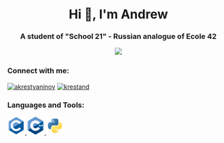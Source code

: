 <h1 align="center">Hi 👋, I'm Andrew</h1>
<h3 align="center">A student of "School 21" - Russian analogue of Ecole 42</h3>

<div id="header" align="center">
  <img src="https://media.giphy.com/media/MYI6NK4JOGpOzOriEg/giphy.gif" width="500"/>
</div>

<!-- - 🔭 I’m currently working on [advanced calculator](https://github.com/trubyroid/advanced-calculator)

- 🌱 I’m currently learning **Python** -->

<h3 align="left">Connect with me:</h3>
<p align="left">
<a href="https://instagram.com/akrestyaninov" target="blank"><img align="center" src="https://raw.githubusercontent.com/rahuldkjain/github-profile-readme-generator/master/src/images/icons/Social/instagram.svg" alt="akrestyaninov" height="30" width="40" /></a>
 <a href="https://vk.com/krestand" target="blank"><img align="center" src="https://raw.githubusercontent.com/rahuldkjain/github-profile-readme-generator/master/src/images/icons/Social/vk.svg" alt="krestand" height="30" width="40" /></a>
</p>

<h3 align="left">Languages and Tools:</h3>
<p align="left"> <a href="https://www.cprogramming.com/" target="_blank" rel="noreferrer"> <img src="https://raw.githubusercontent.com/devicons/devicon/master/icons/c/c-original.svg" alt="c" width="40" height="40"/> </a> <a href="https://www.w3schools.com/cpp/" target="_blank" rel="noreferrer"> <img src="https://raw.githubusercontent.com/devicons/devicon/master/icons/cplusplus/cplusplus-original.svg" alt="cplusplus" width="40" height="40"/> </a> <a href="https://www.python.org" target="_blank" rel="noreferrer"> <img src="https://raw.githubusercontent.com/devicons/devicon/master/icons/python/python-original.svg" alt="python" width="40" height="40"/> </a> </p>

